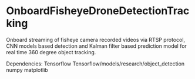 # OnboardFisheyeDroneDetectionTracking
Onboard streaming of fisheye camera recorded videos via RTSP protocol, CNN models based detection and Kalman filter based prediction model for real time 360 degree object tracking.

Dependencies:
Tensorflow
Tensorflow/models/research/object_detection
numpy
matplotlib


